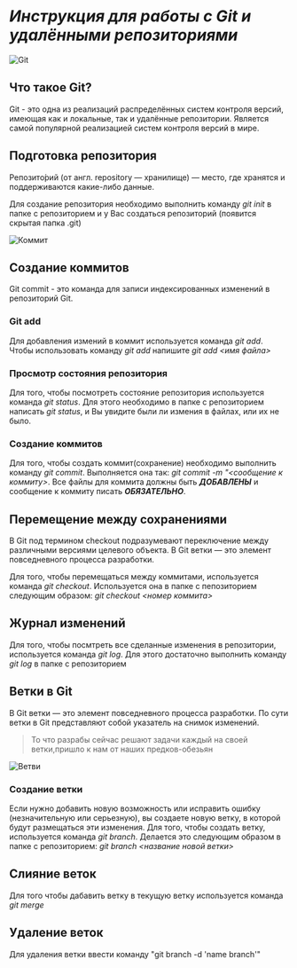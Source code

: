 # ***Инструкция для работы с Git и удалёнными репозиториями***

![Git](https://somaliprogrammers.com/wp-content/uploads/2021/12/gitSomaliProgrammers.jpg)
 ## Что такое Git? 

Git - это одна из реализаций распределённых систем контроля версий, имеющая как и локальные, так и удалённые репозитории. Является самой популярной реализацией систем контроля версий в мире.
## Подготовка репозитория
Репозито́рий (от англ. repository — хранилище) — место, где хранятся и поддерживаются какие-либо данные.

Для создание репозитория необходимо выполнить команду *git init*  в папке с репозиторием и у Вас создаться репозиторий (появится скрытая папка .git)

![Коммит](https://i.pinimg.com/originals/7d/21/4b/7d214b0315d1ae4e94a64e521d785dfa.jpg)
## Создание коммитов

Git commit - это команда для записи индексированных изменений в репозиторий Git.

### Git add
Для добавления измений в коммит используется команда *git add*. Чтобы использовать команду *git add* напишите *git add <имя файла>*

### Просмотр состояния репозитория
Для того, чтобы посмотреть состояние репозитория используется команда *git status*. Для этого необходимо в папке с репозиторием написать *git status*, и Вы увидите были ли измения в файлах, или их не было.

### Создание коммитов
Для того, чтобы создать коммит(сохранение) необходимо выполнить команду *git commit*. Выполняется она так: *git commit -m "<сообщение к коммиту>*. Все файлы для коммита должны быть ***ДОБАВЛЕНЫ*** и сообщение к коммиту писать ***ОБЯЗАТЕЛЬНО***.

## Перемещение между сохранениями

В Git под термином checkout подразумевают переключение между различными версиями целевого объекта.
В Git ветки — это элемент повседневного процесса разработки.

Для того, чтобы перемещаться между коммитами, используется команда *git checkout*. Используется она в папке с пепозиторием следующим образом: *git checkout <номер коммита>*

## Журнал изменений
Для того, чтобы посмтреть все сделанные изменения в репозитории, используется команда *git log*. Для этого достаточно выполнить команду *git log* в папке с репозиторием

## Ветки в Git
В Git ветки — это элемент повседневного процесса разработки. По сути ветки в Git представляют собой указатель на снимок изменений.

>То что разрабы сейчас решают задачи каждый на своей ветки,пришло к нам от наших предков-обезьян

![Ветви](https://27sysday.ru/wp-content/uploads/2021/05/2020-10-29_07-40-49.png "Как устроены ветк и в Git")

### Создание ветки

Если нужно добавить новую возможность или исправить ошибку (незначительную или серьезную), вы создаете новую ветку, в которой будут размещаться эти изменения.
Для того, чтобы создать ветку, используется команда *git branch*. Делается это следующим образом в папке с репозиторием: *git branch <название новой ветки>*

## Слияние веток

Для того чтобы дабавить ветку в текущую ветку используется команда *git merge <name branch>*

## Удаление веток
Для удаления ветки ввести команду "git branch -d 'name branch'"